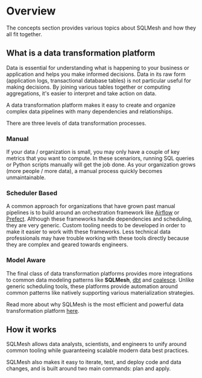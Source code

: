 # Overview

The concepts section provides various topics about SQLMesh and how they all fit together.

## What is a data transformation platform
Data is essential for understanding what is happening to your business or application and helps you make informed decisions. Data in its raw form (application logs, transactional database tables) is not particular useful for making decisions. By joining various tables together or computing aggregations, it's easier to interpret and take action on data.

A data transformation platform makes it easy to create and organize complex data pipelines with many dependencies and relationships.

There are three levels of data transformation processes.

### Manual
If your data / organization is small, you may only have a couple of key metrics that you want to compute. In these scenariors, running SQL queries or Python scripts manually will get the job done. As your organization grows (more people / more data), a manual process quickly becomes unmaintainable.

### Scheduler Based
A common approach for organizations that have grown past manual pipelines is to build around an orchestration framework like [Airflow](https://airflow.apache.org/) or [Prefect](https://www.prefect.io/). Although these frameworks handle dependencies and scheduling, they are very generic. Custom tooling needs to be developed in order to make it easier to work with these frameworks. Less technical data professionals may have trouble working with these tools directly because they are complex and geared towards engineers.

### Model Aware
The final class of data transformation platforms provides more integrations to common data modeling patterns like **SQLMesh**, [dbt](https://www.getdbt.com/) and [coalesce](https://coalesce.io/). Unlike generic scheduling tools, these platforms provide automation around common patterns like natively supporting various materialization strategies.

Read more about why SQLMesh is the most efficient and powerful data transformation platform [here](/#why-sqlmesh).

## How it works
SQLMesh allows data analysts, scientists, and engineers to unify around common tooling while guaranteeing scalable modern data best practices.

SQLMesh also makes it easy to iterate, test, and deploy code and data changes, and is built around two main commands: plan and apply.
